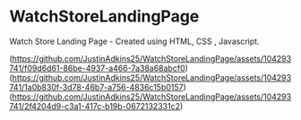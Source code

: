 # WatchStoreLandingPage
Watch Store Landing Page - Created using HTML, CSS , Javascript.


(https://github.com/JustinAdkins25/WatchStoreLandingPage/assets/104293741/f09d6d61-86be-4937-a466-7a38a68abcf0)
(https://github.com/JustinAdkins25/WatchStoreLandingPage/assets/104293741/1a0b830f-3d78-46b7-a756-4836c15b0157)
(https://github.com/JustinAdkins25/WatchStoreLandingPage/assets/104293741/2f4204d9-c3a1-417c-b19b-0672132331c2)
